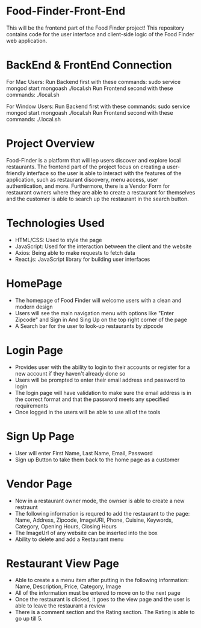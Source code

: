 # Food-Finder-Front-End
This will be the frontend part of the Food Finder project! This repository contains code for the user interface and client-side logic of the Food Finder web application.

# BackEnd & FrontEnd Connection
For Mac Users:
    Run Backend first with these commands:
        sudo service mongod start
        mongoash
        ./local.sh
    Run Frontend second with these commands:
        ./local.sh

For Window Users:
    Run Backend first with these commands:
        sudo service mongod start
        mongoash
        ./local.sh
    Run Frontend second with these commands:
        ./.local.sh

# Project Overview
Food-Finder is a platform that will lep users discover and explore local restaurants. The frontend part of the project focus on creating a user-friendly interface so the user is able to interact with the features of the application, such as restaurant discovery, menu access, user authentication, and more. Furthermore, there is a Vendor Form for restaurant owners where they are able to create a restaurant for themselves and the customer is able to search up the restaurant in the search button.

# Technologies Used
- HTML/CSS: Used to style the page
- JavaScript: Used for the interaction between the client and the website
- Axios: Being able to make requests to fetch data
- React.js: JavaScript library for building user interfaces

# HomePage
- The homepage of Food Finder will welcome users with a clean and modern design
- Users will see the main navigation menu with options like "Enter Zipcode" and Sign in And Sing Up on the top right corner of the page
- A Search bar for the user to look-up restaurants by zipcode

# Login Page
- Provides user with the ability to login to their accounts or register for a new account if they haven't already done so
- Users will be prompted to enter their email address and password to login
- The login page will have validation to make sure the email address is in the correct format and that the password meets any specified requirements
- Once logged in the users will be able to use all of the tools

# Sign Up Page
- User will enter First Name, Last Name, Email, Password
- Sign up Button to take them back to the home page as a customer

# Vendor Page
- Now in a restaurant owner mode, the ownser is able to create a new restraunt
- The following information is requred to add the restaurant to the page: Name, Address, Zipcode, ImageURl, Phone, Cuisine, Keywords, Category, Opening Hours, Closing Hours
- The ImageUrl of any website can be inserted into the box
- Ability to delete and add a Restaurant menu 

# Restaurant View Page
- Able to create a a menu item after putting in the following information: Name, Description, Price, Category, Image
- All of the information must be entered to move on to the next page
- Once the restaurant is clicked, it goes to the view page and the user is able to leave the restaurant a review
- There is a comment section and the Rating section. The Rating is able to go up till 5.

